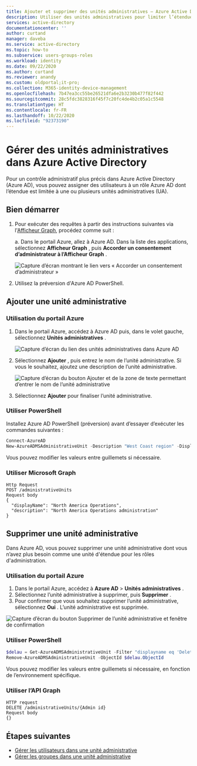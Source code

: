 ```yaml
---
title: Ajouter et supprimer des unités administratives – Azure Active Directory | Microsoft Docs
description: Utiliser des unités administratives pour limiter l’étendue des autorisations de rôle dans Azure Active Directory.
services: active-directory
documentationcenter: ''
author: curtand
manager: daveba
ms.service: active-directory
ms.topic: how-to
ms.subservice: users-groups-roles
ms.workload: identity
ms.date: 09/22/2020
ms.author: curtand
ms.reviewer: anandy
ms.custom: oldportal;it-pro;
ms.collection: M365-identity-device-management
ms.openlocfilehash: 7b47ea3cc55be26521dfa6e2b3230b477f82f442
ms.sourcegitcommit: 28c5fdc3828316f45f7c20fc4de4b2c05a1c5548
ms.translationtype: HT
ms.contentlocale: fr-FR
ms.lasthandoff: 10/22/2020
ms.locfileid: "92373190"
---
```

# <a name="manage-administrative-units-in-azure-active-directory"></a>Gérer des unités administratives dans Azure Active Directory

Pour un contrôle administratif plus précis dans Azure Active Directory (Azure AD), vous pouvez assigner des utilisateurs à un rôle Azure AD dont l’étendue est limitée à une ou plusieurs unités administratives (UA).

## <a name="get-started"></a>Bien démarrer

1. Pour exécuter des requêtes à partir des instructions suivantes via l'[Afficheur Graph](https://aka.ms/ge), procédez comme suit :

    a. Dans le portail Azure, allez à Azure AD. Dans la liste des applications, sélectionnez **Afficheur Graph** , puis **Accorder un consentement d’administrateur à l’Afficheur Graph** .

    ![Capture d’écran montrant le lien vers « Accorder un consentement d’administrateur »](./media/admin-units-manage/select-graph-explorer.png)


1. Utilisez la préversion d'Azure AD PowerShell.

## <a name="add-an-administrative-unit"></a>Ajouter une unité administrative

### <a name="use-the-azure-portal"></a>Utilisation du portail Azure

1. Dans le portail Azure, accédez à Azure AD puis, dans le volet gauche, sélectionnez **Unités administratives** .

    ![Capture d’écran du lien des unités administratives dans Azure AD](./media/admin-units-manage/nav-to-admin-units.png)

1. Sélectionnez **Ajouter** , puis entrez le nom de l’unité administrative. Si vous le souhaitez, ajoutez une description de l’unité administrative.

    ![Capture d’écran du bouton Ajouter et de la zone de texte permettant d’entrer le nom de l’unité administrative](./media/admin-units-manage/add-new-admin-unit.png)

1. Sélectionnez **Ajouter** pour finaliser l’unité administrative.

### <a name="use-powershell"></a>Utiliser PowerShell

Installez Azure AD PowerShell (préversion) avant d’essayer d’exécuter les commandes suivantes :

```powershell
Connect-AzureAD
New-AzureADMSAdministrativeUnit -Description "West Coast region" -DisplayName "West Coast"
```

Vous pouvez modifier les valeurs entre guillemets si nécessaire.

### <a name="use-microsoft-graph"></a>Utiliser Microsoft Graph

```http
Http Request
POST /administrativeUnits
Request body
{
  "displayName": "North America Operations",
  "description": "North America Operations administration"
}
```

## <a name="remove-an-administrative-unit"></a>Supprimer une unité administrative

Dans Azure AD, vous pouvez supprimer une unité administrative dont vous n’avez plus besoin comme une unité d'étendue pour les rôles d'administration.

### <a name="use-the-azure-portal"></a>Utilisation du portail Azure

1. Dans le portail Azure, accédez à **Azure AD** > **Unités administratives** . 
1. Sélectionnez l’unité administrative à supprimer, puis **Supprimer** . 
1. Pour confirmer que vous souhaitez supprimer l’unité administrative, sélectionnez **Oui** . L’unité administrative est supprimée.

![Capture d’écran du bouton Supprimer de l’unité administrative et fenêtre de confirmation](./media/admin-units-manage/select-admin-unit-to-delete.png)

### <a name="use-powershell"></a>Utiliser PowerShell

```powershell
$delau = Get-AzureADMSAdministrativeUnit -Filter "displayname eq 'DeleteMe Admin Unit'"
Remove-AzureADMSAdministrativeUnit -ObjectId $delau.ObjectId
```

Vous pouvez modifier les valeurs entre guillemets si nécessaire, en fonction de l’environnement spécifique.

### <a name="use-the-graph-api"></a>Utiliser l’API Graph

```http
HTTP request
DELETE /administrativeUnits/{Admin id}
Request body
{}
```

## <a name="next-steps"></a>Étapes suivantes

* [Gérer les utilisateurs dans une unité administrative](admin-units-add-manage-users.md)
* [Gérer les groupes dans une unité administrative](admin-units-add-manage-groups.md)

